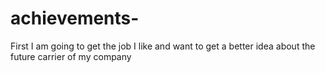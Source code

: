 # achievements-
First I am going to get the job I like and want to get a better idea about the future carrier of my company 
